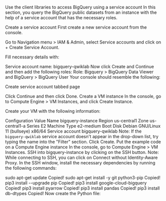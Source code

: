 Use the client libraries to access BigQuery using a service account
In this section, you query the BigQuery public datasets from an instance with the help of a service account that has the necessary roles.

Create a service account
First create a new service account from the console.

Go to Navigation menu > IAM & Admin, select Service accounts and click on + Create Service Account.

Fill necessary details with:

Service account name: bigquery-qwiklab
Now click Create and Continue and then add the following roles:
Role: Bigquery > BigQuery Data Viewer and BigQuery > BigQuery User
Your console should resemble the following:

Create service account tabbed page

Click Continue and then click Done.
Create a VM instance
In the console, go to Compute Engine > VM Instances, and click Create Instance.

Create your VM with the following information:

Configuration	Value
Name	bigquery-instance
Region	us-central1
Zone	us-central1-a
Series	E2
Machine Type	e2-medium
Boot Disk	Debian GNU/Linux 11 (bullseye) x86/64
Service account	bigquery-qwiklab
Note: If the `bigquery-qwiklab` service account doesn't appear in the drop-down list, try typing the name into the "Filter" section.
Click Create.
Put the example code on a Compute Engine instance
In the console, go to Compute Engine > VM Instances.
SSH into bigquery-instance by clicking on the SSH button.
Note: While connecting to SSH, you can click on Connect without Identity-Aware Proxy.
In the SSH window, install the necessary dependencies by running the following commands:

sudo apt-get update
Copied!
sudo apt-get install -y git python3-pip
Copied!
pip3 install --upgrade pip
Copied!
pip3 install google-cloud-bigquery
Copied!
pip3 install pyarrow
Copied!
pip3 install pandas
Copied!
pip3 install db-dtypes
Copied!
Now create the Python file: